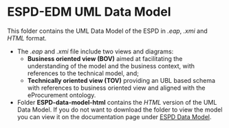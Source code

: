 # ESPD-EDM UML Data Model 

This folder contains the UML Data Model of the ESPD in _.eap_, _.xmi_ and _HTML_ format.
* The _.eap_ and _.xmi_ file include two views and diagrams: 
  * **Business oriented view (BOV)** aimed at facilitating the understanding of the model and the business context, with references to the technical model, and;
  * **Technically oriented view (TOV)** providing an UBL based schema with references to business oriented view and aligned with the eProcurement ontology.
* Folder **ESPD-data-model-html** contains the _HTML_ version of the UML Data Model. If you do not want to download the folder to view the model you can view it on the documentation page under [ESPD Data Model](https://docs.ted.europa.eu/ESPD-EDM/3.0.1/_attachments/ESPD-data-model-html/index.html).
